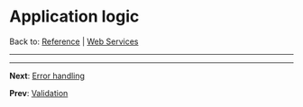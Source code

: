 # Application logic

Back to: [Reference](README.md) | [Web Services](ws-index.md)

---


---
**Next**: [Error handling](ws-error.md)

**Prev**: [Validation](ws-validate.md)
